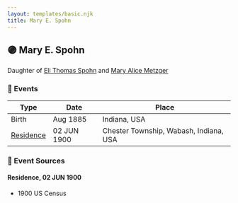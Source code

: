 ```yaml
---
layout: templates/basic.njk
title: Mary E. Spohn
---
```

## 🟣 Mary E. Spohn

Daughter of [Eli Thomas Spohn](/people/9/9010973) and [Mary Alice Metzger](/people/3/36824832)

### 📆 Events

Type | Date | Place
------ | ------ | ------
Birth | Aug 1885 | Indiana, USA
[Residence](#event-b3eb2168-36db-4cc7-865f-85b617bb825a) | 02 JUN 1900 | Chester Township, Wabash, Indiana, USA

### 📰 Event Sources

#### <a id="event-b3eb2168-36db-4cc7-865f-85b617bb825a"></a> Residence, 02 JUN 1900
* 1900 US Census
